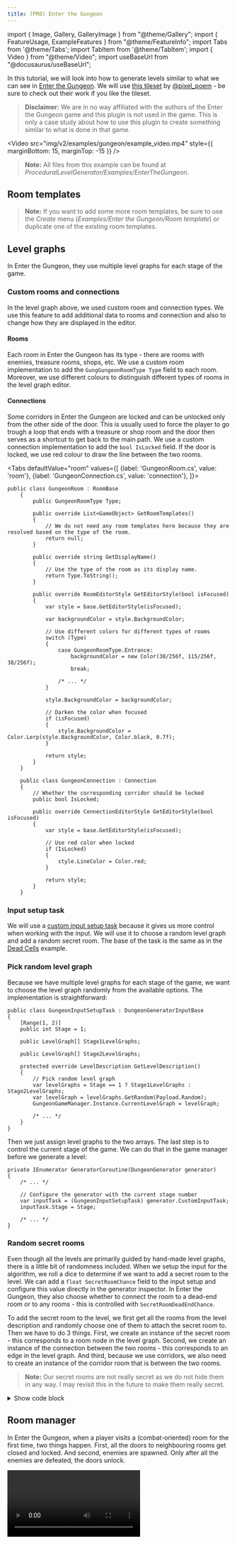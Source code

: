 ```yaml
---
title: (PRO) Enter the Gungeon
---
```


import { Image, Gallery, GalleryImage } from "@theme/Gallery";
import { FeatureUsage, ExampleFeatures } from "@theme/FeatureInfo";
import Tabs from '@theme/Tabs';
import TabItem from '@theme/TabItem';
import { Video } from "@theme/Video";
import useBaseUrl from "@docusaurus/useBaseUrl";

In this tutorial, we will look into how to generate levels similar to what we can see in [Enter the Gungeon](https://store.steampowered.com/app/311690/Enter_the_Gungeon/). We will use [this tileset](https://pixel-poem.itch.io/dungeon-assetpuck) by [@pixel_poem](https://twitter.com/pixel_poem) - be sure to check out their work if you like the tileset.

> **Disclaimer:** We are in no way affiliated with the authors of the Enter the Gungeon game and this plugin is not used in the game. This is only a case study about how to use this plugin to create something similar to what is done in that game.

<Gallery cols={2} fixedHeight>
    <GalleryImage src="img/v2/examples/gungeon/result1.png" caption="Example result" />
    <GalleryImage src="img/v2/examples/gungeon/result2.png" caption="Example result" />
</Gallery>

<Video src="img/v2/examples/gungeon/example_video.mp4" style={{ marginBottom: 15, marginTop: -15 }} />

> **Note:** All files from this example can be found at *ProceduralLevelGenerator/Examples/EnterTheGungeon*.

## Room templates

> **Note:** If you want to add some more room templates, be sure to use the *Create* menu (*Examples/Enter the Gungeon/Room template*) or duplicate one of the existing room templates.

<Gallery cols={2} fixedHeight>
    <GalleryImage src="img/v2/examples/gungeon/room_templates/entrance.png" caption="Entrance" />
    <GalleryImage src="img/v2/examples/gungeon/room_templates/hub1.png" caption="Hub" />
    <GalleryImage src="img/v2/examples/gungeon/room_templates/normal5.png" caption="Normal" />
    <GalleryImage src="img/v2/examples/gungeon/room_templates/reward.png" caption="Reward" />
    <GalleryImage src="img/v2/examples/gungeon/room_templates/shop.png" caption="Shop" />
    <GalleryImage src="img/v2/examples/gungeon/room_templates/secret.png" caption="Secret" />
</Gallery>

## Level graphs

In Enter the Gungeon, they use multiple level graphs for each stage of the game.

<Gallery cols={2} fixedHeight>
    <GalleryImage src="img/v2/examples/gungeon/level_graph_2.png" caption="Stage 1 level graph" /> 
    <GalleryImage src="img/v2/examples/gungeon/level_graph_1.png" caption="Stage 2 level graph" /> 
</Gallery>

### Custom rooms and connections

In the level graph above, we used custom room and connection types. We use this feature to add additional data to rooms and connection and also to change how they are displayed in the editor.

#### Rooms

Each room in Enter the Gungeon has its type - there are rooms with enemies, treasure rooms, shops, etc. We use a custom room implementation to add the `GungGungeonRoomType Type` field to each room. Moreover, we use different colours to distinguish different types of rooms in the level graph editor.

#### Connections

Some corridors in Enter the Gungeon are locked and can be unlocked only from the other side of the door. This is usually used to force the player to go trough a loop that ends with a treasure or shop room and the door then serves as a shortcut to get back to the main path. We use a custom connection implementation to add the `bool IsLocked` field. If the door is locked, we use red colour to draw the line between the two rooms.

<Tabs
defaultValue="room"
values={[
{label: 'GungeonRoom.cs', value: 'room'},
{label: 'GungeonConnection.cs', value: 'connection'},
]}>
<TabItem value="room">

```
public class GungeonRoom : RoomBase
    {
        public GungeonRoomType Type;

        public override List<GameObject> GetRoomTemplates()
        {
            // We do not need any room templates here because they are resolved based on the type of the room.
            return null;
        }

        public override string GetDisplayName()
        {
            // Use the type of the room as its display name.
            return Type.ToString();
        }

        public override RoomEditorStyle GetEditorStyle(bool isFocused)
        {
            var style = base.GetEditorStyle(isFocused);

            var backgroundColor = style.BackgroundColor;

            // Use different colors for different types of rooms
            switch (Type)
            {
                case GungeonRoomType.Entrance:
                    backgroundColor = new Color(38/256f, 115/256f, 38/256f);
                    break;

                /* ... */
            }

            style.BackgroundColor = backgroundColor;

            // Darken the color when focused
            if (isFocused)
            {
                style.BackgroundColor = Color.Lerp(style.BackgroundColor, Color.black, 0.7f);
            }

            return style;
        }
    }
```

  </TabItem>
  <TabItem value="connection">

```
    public class GungeonConnection : Connection
    {
        // Whether the corresponding corridor should be locked
        public bool IsLocked;

        public override ConnectionEditorStyle GetEditorStyle(bool isFocused)
        {
            var style = base.GetEditorStyle(isFocused);

            // Use red color when locked
            if (IsLocked)
            {
                style.LineColor = Color.red;
            }

            return style;
        }
    }
```

  </TabItem>
</Tabs>

### Input setup task

We will use a [custom input setup task](generators/custom-input.md) because it gives us more control when working with the input. We will use it to choose a random level graph and add a random secret room. The base of the task is the same as in the [Dead Cells](examples/dead-cells.md#input-setup) example.

### Pick random level graph

Because we have multiple level graphs for each stage of the game, we want to choose the level graph randomly from the available options. The implementation is straightforward:

    public class GungeonInputSetupTask : DungeonGeneratorInputBase
    {
        [Range(1, 2)]
        public int Stage = 1;

        public LevelGraph[] Stage1LevelGraphs;

        public LevelGraph[] Stage2LevelGraphs;

        protected override LevelDescription GetLevelDescription()
        {
            // Pick random level graph
            var levelGraphs = Stage == 1 ? Stage1LevelGraphs : Stage2LevelGraphs;
            var levelGraph = levelGraphs.GetRandom(Payload.Random);
            GungeonGameManager.Instance.CurrentLevelGraph = levelGraph;

            /* ... */
        }
    }

Then we just assign level graphs to the two arrays. The last step is to control the current stage of the game. We can do that in the game manager before we generate a level:

    private IEnumerator GeneratorCoroutine(DungeonGenerator generator)
    {
        /* ... */

        // Configure the generator with the current stage number
        var inputTask = (GungeonInputSetupTask) generator.CustomInputTask;
        inputTask.Stage = Stage;

        /* ... */
    }

### Random secret rooms

Even though all the levels are primarily guided by hand-made level graphs, there is a little bit of randomness included. When we setup the input for the algorithm, we roll a dice to determine if we want to add a secret room to the level. We can add a `float SecretRoomChance` field to the input setup and configure this value directly in the generator inspector. In Enter the Gungeon, they also choose whether to connect the room to a dead-end room or to any rooms - this is controlled with `SecretRoomDeadEndChance`.

To add the secret room to the level, we first get all the rooms from the level description and randomly choose one of them to attach the secret room to. Then we have to do 3 things. First, we create an instance of the secret room - this corresponds to a room node in the level graph. Second, we create an instance of the connection between the two rooms - this corresponds to an edge in the level graph. And third, because we use corridors, we also need to create an instance of the corridor room that is between the two rooms.

> **Note:** Our secret rooms are not really secret as we do not hide them in any way. I may revisit this in the future to make them really secret.

<details><summary>Show code block</summary>
<div>

```
    public class GungeonInputSetupTask : DungeonGeneratorInputBase
    {
        public LevelGraph LevelGraph;

        public GungeonRoomTemplatesConfig RoomTemplates;

        // The probability that a secret room is added to the level
        [Range(0f, 1f)]
        public float SecretRoomChance = 0.9f;

        // The probability that a secret room is attached to a dead-end room
        [Range(0f, 1f)]
        public float SecretRoomDeadEndChance = 0.5f;

        protected override LevelDescription GetLevelDescription()
        {
            /* ... */

            // Add secret rooms
            AddSecretRoom(levelDescription);

            /* ... */
        }

        private void AddSecretRoom(LevelDescription levelDescription)
        {
            // Return early if no secret room should be added to the level
            if (Payload.Random.NextDouble() > SecretRoomChance) return;

            // Get the graphs of rooms
            var graph = levelDescription.GetGraph();

            // Decide whether to attach the secret room to a dead end room or not
            var attachToDeadEnd = Payload.Random.NextDouble() < SecretRoomDeadEndChance;

            // Find all the possible rooms to attach to and choose a random one
            var possibleRoomsToAttachTo = graph.Vertices.Cast<GungeonRoom>().Where(x =>
                (!attachToDeadEnd || graph.GetNeighbours(x).Count() == 1) && x.Type != GungeonRoomType.Entrance
            ).ToList();
            var roomToAttachTo = possibleRoomsToAttachTo[Payload.Random.Next(possibleRoomsToAttachTo.Count)];

            // Create secret room
            var secretRoom = ScriptableObject.CreateInstance<GungeonRoom>();
            secretRoom.Type = GungeonRoomType.Secret;
            levelDescription.AddRoom(secretRoom, RoomTemplates.GetRoomTemplates(secretRoom).ToList());

            // Prepare the connection between secretRoom and roomToAttachTo
            var connection = ScriptableObject.CreateInstance<GungeonConnection>();
            connection.From = roomToAttachTo;
            connection.To = secretRoom;

            // Connect the two rooms with a corridor
            var corridorRoom = ScriptableObject.CreateInstance<GungeonRoom>();
            corridorRoom.Type = GungeonRoomType.Corridor;
            levelDescription.AddCorridorConnection(connection, RoomTemplates.CorridorRoomTemplates.ToList(), corridorRoom);
        }
    }
```

</div>
</details>

## Room manager

In Enter the Gungeon, when a player visits a (combat-oriented) room for the first time, two things happen. First, all the doors to neighbouring rooms get closed and locked. And second, enemies are spawned. Only after all the enemies are defeated, the doors unlock.

<Video src="img/v2/examples/gungeon/enter_room.mp4" />

<br />

> **Note:** The enemies in this example are very dumb - they just stand there and cannot be killed as there is no combat system implemented. Therefore, the doors open after some time even though enemies are still alive.

### Current room detection

The base of this setup is detecting when a player enters a room. We will use the same setup as we described in the [Current room detection](guides/current-room-detection.md) tutorial. That means that we have a floor collider that is set to trigger and it informs `RoomManager` when the player enters a room.

### Enemies

We will use a very simple approach to a randomized spawn of enemies. We will use the floor collider that we set up in the previous step to get a random position inside the room.

The algorithm works as follows:

1. Get a random position inside floor collider bounds
2. Check if the position is actually inside the collider (there may be holes)
3. Check that there are no other colliders near the position
4. Pick a random enemy and instantiate it at the position

<details><summary>Show code block</summary>
<div>

```

    public class GungeonRoomManager : MonoBehaviour
    {
        /// <summary>
        /// Enemies that can spawn inside the room.
        /// </summary>
        public GameObject[] Enemies;

        /// <summary>
        /// Collider of the floor tilemap layer.
        /// </summary>
        public Collider2D FloorCollider;

        /* ... */

        private void SpawnEnemies()
        {
            EnemiesSpawned = true;

            var enemies = new List<GameObject>();
            var totalEnemiesCount = GungeonGameManager.Instance.Random.Next(4, 8);

            while(enemies.Count < totalEnemiesCount)
            {
                // Find random position inside floor collider bounds
                var position = RandomPointInBounds(FloorCollider.bounds, 1f);

                // Check if the point is actually inside the collider as there may be holes in the floor, etc.
                if (!IsPointWithinCollider(FloorCollider, position))
                {
                    continue;
                }

                // We want to make sure that there is no other collider in the radius of 1
                if (Physics2D.OverlapCircleAll(position, 0.5f).Any(x => !x.isTrigger))
                {
                    continue;
                }

                // Pick random enemy prefab
                var enemyPrefab = Enemies[Random.Range(0, Enemies.Length)];

                // Create an instance of the enemy and set position and parent
                var enemy = Instantiate(enemyPrefab);
                enemy.transform.position = position;
                enemy.transform.parent = roomInstance.RoomTemplateInstance.transform;
                enemies.Add(enemy);
            }
        }
    }
```

</div>
</details>

<br />

> **Note:** As the process of choosing enemy spawn points is random, we hope that the success rate is quite high and we do not have to spend too much time on it. However, if we wanted to spawn too many enemies or there were too many holes in the collider, we could have problems with performance. In that case, it would be better to use a different approach.

### Doors

Our goal is to close neighbouring corridors with doors when the player enters the room and then open the doors when all the enemies are dead. The only slightly complex part is how to obtain the game objects that represent the doors. To make our lives easier, we added the doors directly to each corridor room template. That means that after the level is generated we just have to retrieve the doors from corridor room templates.

<Gallery cols={2} fixedHeight>
    <GalleryImage src="img/v2/examples/gungeon/room_templates/ver5.png" caption="Vertical corridor" />
    <GalleryImage src="img/v2/examples/gungeon/room_templates/hor5.png" caption="Horizontal corridor" />
</Gallery>

We can do it like this:

1. Prepare a custom post-processing task
2. Go trough all non-corridor rooms
4. Find all the corridors that are connected to the room
5. Get the door game object from each neighbouring corridor
6. Store all the doors in the room manager

When we have the game objects, we can simply activate them when the player enters the room and then deactivate them when enemies are dead. (Or just open the doors after 3 seconds because we do not have any combat implemented.)

<details><summary>Show code block</summary>
<div>

```

    public class GungeonPostProcessTask : DungeonGeneratorPostProcessBase
    {
        public GameObject[] Enemies;

        public override void Run(GeneratedLevel level, LevelDescription levelDescription)
        {
            /* ... */

            foreach (var roomInstance in level.GetRoomInstances())
            {
                var room = (GungeonRoom) roomInstance.Room;
                var roomTemplateInstance = roomInstance.RoomTemplateInstance;

                // Find floor tilemap layer
                var tilemaps = RoomTemplateUtils.GetTilemaps(roomTemplateInstance);
                var floor = tilemaps.Single(x => x.name == "Floor").gameObject;

                // Add current room detection handler
                floor.AddComponent<GungeonCurrentRoomHandler>();

                // Add room manager
                var roomManager = roomTemplateInstance.AddComponent<GungeonRoomManager>();
                
                if (room.Type != GungeonRoomType.Corridor)
                {
                    // Set enemies and floor collider to the room manager
                    roomManager.Enemies = Enemies;
                    roomManager.FloorCollider = floor.GetComponent<CompositeCollider2D>();

                    // Find all the doors of neighboring corridors and save them in the room manager
                    // The term "door" has two different meanings here:
                    //   1. it represents the connection point between two rooms in the level
                    //   2. it represents the door game object that we have inside each corridor
                    foreach (var door in roomInstance.Doors)
                    {
                        // Get the room instance of the room that is connected via this door
                        var corridorRoom = door.ConnectedRoomInstance;

                        // Get the room template instance of the corridor room
                        var corridorGameObject = corridorRoom.RoomTemplateInstance;

                        // Find the door game object by its name
                        var doorsGameObject = corridorGameObject.transform.Find("Door")?.gameObject;

                        // Each corridor room instance has a connection that represents the edge in the level graph
                        // We use the connection object to check if the corridor should be locked or not
                        var connection = (GungeonConnection) corridorRoom.Connection;

                        if (doorsGameObject != null)
                        {
                            // If the connection is locked, we set the Locked state and keep the game object active
                            // Otherwise we set the EnemyLocked state and deactivate the door. That means that the door is active and locked
                            // only when there are enemies in the room.
                            if (connection.IsLocked)
                            {
                                doorsGameObject.GetComponent<GungeonDoor>().State = GungeonDoor.DoorState.Locked;
                            }
                            else
                            {
                                doorsGameObject.GetComponent<GungeonDoor>().State = GungeonDoor.DoorState.EnemyLocked;
                                doorsGameObject.SetActive(false);
                            }
                            
                            roomManager.Doors.Add(doorsGameObject);
                        }
                    }
                }
            }
        }
    }
```

</div>
</details>

### Locked doors

The last thing that we have to handle are doors that should be locked even if there are no enemies. These doors are used to separate reward/shop rooms from other rooms and force the player to find a different path to the reward room. When the player discovers the reward room, all the neighbouring locked doors are unlocked.

## Fog of War

In this example, the [Fog of War](guides/fog-of-war.md) feature is enabled. For more information on how to setup the feature, please see the [documentation](guides/fog-of-war.md). In order to integrate the Fog of War into this example scene, I modified the current room detection script (`GungeonCurrentRoomHandler` class) to trigger the fog when a player enters a corridor room, and I also modified the `GungeonPostProcessTask` class to setup the fog after a level is generated.

> **Note:** The integration of the Fog of War effect into this example could be improved. I think that it looks better when the next room is revealed only after the player walks though the middle of a corridor and not right when he enters the corridor. Also, the integration with doors is not ideal - you can reveal rooms behind locked rooms if you go close to the door. I want to improve this in the future.

> **Note:** To disable the Fog of War effect, go to the main camera and disable the Fog of War component.

## Results

<Gallery cols={2} fixedHeight>
    <GalleryImage src="img/v2/examples/gungeon/result3.png" caption="Example result" />
    <GalleryImage src="img/v2/examples/gungeon/result4.png" caption="Example result" />
</Gallery>